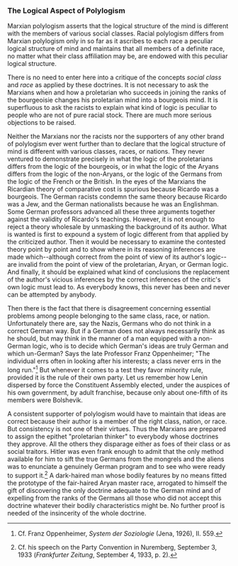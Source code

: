 ### The Logical Aspect of Polylogism

Marxian polylogism asserts that the logical structure of the mind is different with the members of various social classes. Racial polylogism differs from Marxian polylogism only in so far as it ascribes to each race a peculiar logical structure of mind and maintains that all members of a definite race, no matter what their class affiliation may be, are endowed with this peculiar logical structure.

There is no need to enter here into a critique of the concepts *social class* and *race* as applied by these doctrines. It is not necessary to ask the Marxians when and how a proletarian who succeeds in joining the ranks of the bourgeoisie changes his proletarian mind into a bourgeois mind. It is superfluous to ask the racists to explain what kind of logic is peculiar to people who are not of pure racial stock. There are much more serious objections to be raised.

Neither the Marxians nor the racists nor the supporters of any other brand of polylogism ever went further than to declare that the logical structure of mind is different with various classes, races, or nations. They never ventured to demonstrate precisely in what the logic of the proletarians differs from the logic of the bourgeois, or in what the logic of the Aryans differs from the logic of the non-Aryans, or the logic of the Germans from the logic of the French or the British. In the eyes of the Marxians the Ricardian theory of comparative cost is spurious because Ricardo was a bourgeois. The German racists condemn the same theory because Ricardo was a Jew, and the German nationalists because he was an Englishman. Some German professors advanced all these three arguments together against the validity of Ricardo's teachings. However, it is not enough to reject a theory wholesale by unmasking the background of its author. What is wanted is first to expound a system of logic different from that applied by the criticized author. Then it would be necessary to examine the contested theory point by point and to show where in its reasoning inferences are made which--although correct from the point of view of its author's logic--are invalid from the point of view of the proletarian, Aryan, or German logic. And finally, it should be explained what kind of conclusions the replacement of the author's vicious inferences by the correct inferences of the critic's own logic must lead to. As everybody knows, this never has been and never can be attempted by anybody.

Then there is the fact that there is disagreement concerning essential problems among people belonging to the same class, race, or nation. Unfortunately there are, say the Nazis, Germans who do not think in a correct German way. But if a German does not always necessarily think as he should, but may think in the manner of a man equipped with a non-German logic, who is to decide which German's ideas are truly German and which un-German? Says the late Professor Franz Oppenheimer; "The individual errs often in looking after his interests; a class never errs in the long run."[^3] But whenever it comes to a test they favor minority rule, provided it is the rule of their own party. Let us remember how Lenin dispersed by force the Constituent Assembly elected, under the auspices of his own government, by adult franchise, because only about one-fifth of its members were Bolshevik.

A consistent supporter of polylogism would have to maintain that ideas are correct because their author is a member of the right class, nation, or race. But consistency is not one of their virtues. Thus the Marxians are prepared to assign the epithet "proletarian thinker" to everybody whose doctrines they approve. All the others they disparage either as foes of their class or as social traitors. Hitler was even frank enough to admit that the only method available for him to sift the true Germans from the mongrels and the aliens was to enunciate a genuinely German program and to see who were ready to support it.[^5] A dark-haired man whose bodily features by no means fitted the prototype of the fair-haired Aryan master race, arrogated to himself the gift of discovering the only doctrine adequate to the German mind and of expelling from the ranks of the Germans all those who did not accept this doctrine whatever their bodily characteristics might be. No further proof is needed of the insincerity of the whole doctrine.

[^3]: Cf. Franz Oppenheimer, *System der Soziologie* (Jena, 1926), II. 559.

[^4]: It must be emphasized that the case for democracy is not based on the assumption that majorities are always right, still less that they are infallible. Cf. below, pp. 149-151.

[^5]: Cf. his speech on the Party Convention in Nuremberg, September 3, 1933 (*Frankfurter Zeitung*, September 4, 1933, p. 2).
